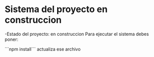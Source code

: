 <h1> Sistema del proyecto en construccion</h1>

-Estado del proyecto: en construccion 
Para ejecutar el sistema debes poner:

´´´npm install```
actualiza ese archivo

